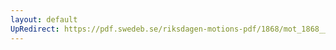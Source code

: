 ```yaml
---
layout: default
UpRedirect: https://pdf.swedeb.se/riksdagen-motions-pdf/1868/mot_1868__fk__reg.pdf
---
```

